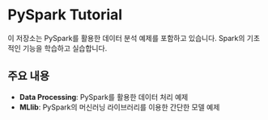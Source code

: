 # PySpark Tutorial

이 저장소는 PySpark를 활용한 데이터 분석 예제를 포함하고 있습니다. Spark의 기초적인 기능을 학습하고 실습합니다.

## 주요 내용

- **Data Processing**: PySpark를 활용한 데이터 처리 예제
- **MLlib**: PySpark의 머신러닝 라이브러리를 이용한 간단한 모델 예제
